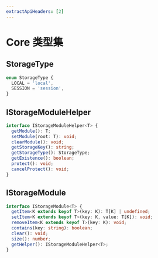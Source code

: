 ```yaml
---
extractApiHeaders: [2]
---
```


# Core 类型集

## StorageType

<CodeScroll>

```ts
enum StorageType {
  LOCAL = 'local',
  SESSION = 'session',
}
```

</CodeScroll>

## IStorageModuleHelper

<CodeScroll>

```ts
interface IStorageModuleHelper<T> {
  getModule(): T;
  setModule(root: T): void;
  clearModule(): void;
  getStorageKey(): string;
  getStorageType(): StorageType;
  getExistence(): boolean;
  protect(): void;
  cancelProtect(): void;
}
```

</CodeScroll>

## IStorageModule

<CodeScroll>

```ts
interface IStorageModule<T> {
  getItem<K extends keyof T>(key: K): T[K] | undefined;
  setItem<K extends keyof T>(key: K, value: T[K]): void;
  removeItem<K extends keyof T>(key: K): void;
  contains(key: string): boolean;
  clear(): void;
  size(): number;
  getHelper(): IStorageModuleHelper<T>;
}
```

</CodeScroll>
